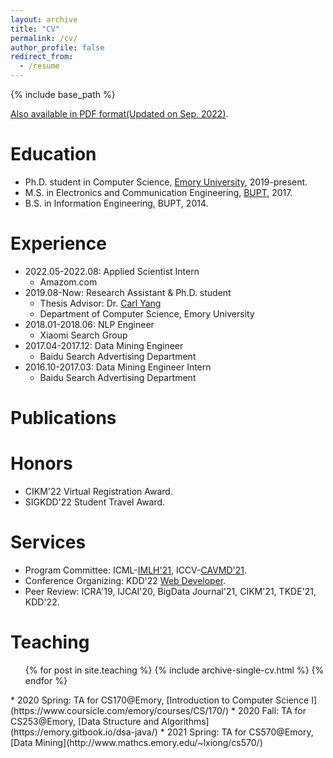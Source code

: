```yaml
---
layout: archive
title: "CV"
permalink: /cv/
author_profile: false
redirect_from:
  - /resume
---
```


{% include base_path %}

[Also available in PDF format(Updated on Sep, 2022)](/files/CV_JiayingLu.pdf).


Education
======
* Ph.D. student in Computer Science, [Emory University](https://www.cs.emory.edu/home/), 2019-present.
* M.S. in Electronics and Communication Engineering, [BUPT](https://english.bupt.edu.cn/), 2017.
* B.S. in Information Engineering, BUPT, 2014.


Experience
======
* 2022.05-2022.08: Applied Scientist Intern
  * Amazom.com
* 2019.08-Now: Research Assistant & Ph.D. student
  * Thesis Advisor: Dr. [Carl Yang](http://www.cs.emory.edu/~jyang71/)
  * Department of Computer Science, Emory University
* 2018.01-2018.06: NLP Engineer
  * Xiaomi Search Group
* 2017.04-2017.12: Data Mining Engineer
  * Baidu Search Advertising Department
* 2016.10-2017.03: Data Mining Engineer Intern
  * Baidu Search Advertising Department


Publications
======
<!-- Mantained by BibBase -->
<script src="https://bibbase.org/show?bib=https%3A%2F%2Fraw.githubusercontent.com%2Flujiaying%2Flujiaying.github.io%2Fmaster%2Ffiles%2Fmypubs.bib&theme=side&commas=false&fullnames=1&jsonp=1"></script>

Honors
======
* CIKM'22 Virtual Registration Award.
* SIGKDD'22 Student Travel Award.


Services
======
* Program Committee: ICML-[IMLH'21](https://sites.google.com/view/imlh2021/program-committee), ICCV-[CAVMD'21](https://sites.google.com/view/cvamd2021/program-committee).
* Conference Organizing: KDD'22 [Web Developer](https://kdd.org/kdd2022/organizers.html).
* Peer Review: ICRA'19, IJCAI'20, BigData Journal'21, CIKM'21, TKDE'21, KDD'22.


Teaching
======
  <ul>{% for post in site.teaching %}
    {% include archive-single-cv.html %}
  {% endfor %}</ul>
* 2020 Spring: TA for CS170@Emory, [Introduction to Computer Science I](https://www.coursicle.com/emory/courses/CS/170/)
* 2020 Fall: TA for CS253@Emory, [Data Structure and Algorithms](https://emory.gitbook.io/dsa-java/)
* 2021 Spring: TA for CS570@Emory, [Data Mining](http://www.mathcs.emory.edu/~lxiong/cs570/)
